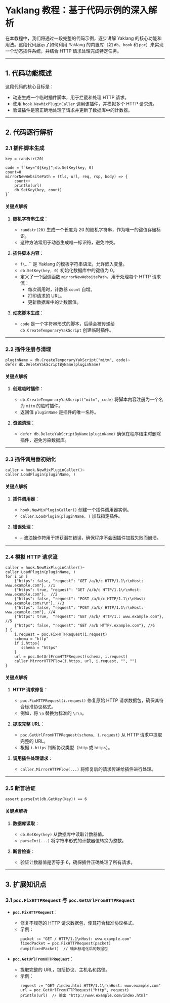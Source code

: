 # Yaklang 教程：基于代码示例的深入解析

在本教程中，我们将通过一段完整的代码示例，逐步讲解 Yaklang 的核心功能和用法。这段代码展示了如何利用 Yaklang 的内置库（如 `db`、`hook` 和 `poc`）来实现一个动态插件系统，并结合 HTTP 请求处理完成特定任务。

---

## 1. **代码功能概述**

这段代码的核心目标是：
- 动态生成一个临时插件脚本，用于拦截和处理 HTTP 请求。
- 使用 `hook.NewMixPluginCaller` 调用该插件，并模拟多个 HTTP 请求流。
- 验证插件是否正确地处理了请求并更新了数据库中的计数器。

---

## 2. **代码逐行解析**

### **2.1 插件脚本生成**
```yak
key = randstr(20)

code = f`key="${key}";db.SetKey(key, 0)
count=0
mirrorNewWebsitePath = (tls, url, req, rsp, body) => {
    count++
    println(url)
    db.SetKey(key, count)
}`
```

#### **关键点解析**
1. **随机字符串生成**：
   - `randstr(20)` 生成一个长度为 20 的随机字符串，作为唯一的键值存储标识。
   - 这种方法常用于动态生成唯一标识符，避免冲突。

2. **插件脚本内容**：
   - `f\`...\`` 是 Yaklang 的模板字符串语法，允许嵌入变量。
   - `db.SetKey(key, 0)` 初始化数据库中的键值为 0。
   - 定义了一个回调函数 `mirrorNewWebsitePath`，用于处理每个 HTTP 请求流：
     - 每次调用时，计数器 `count` 自增。
     - 打印请求的 URL。
     - 更新数据库中的计数器值。

3. **动态脚本生成**：
   - `code` 是一个字符串形式的脚本，后续会被传递给 `db.CreateTemporaryYakScript` 创建临时插件。

---

### **2.2 插件注册与清理**
```yak
pluginName = db.CreateTemporaryYakScript("mitm", code)~
defer db.DeleteYakScriptByName(pluginName)
```

#### **关键点解析**
1. **创建临时插件**：
   - `db.CreateTemporaryYakScript("mitm", code)` 将脚本内容注册为一个名为 `mitm` 的临时插件。
   - 返回值 `pluginName` 是插件的唯一名称。

2. **资源清理**：
   - `defer db.DeleteYakScriptByName(pluginName)` 确保在程序结束时删除插件，避免污染数据库。

---

### **2.3 插件调用器初始化**
```yak
caller = hook.NewMixPluginCaller()~
caller.LoadPlugin(pluginName, )
```

#### **关键点解析**
1. **插件调用器**：
   - `hook.NewMixPluginCaller()` 创建一个插件调用器实例。
   - `caller.LoadPlugin(pluginName, )` 加载指定插件。

2. **错误处理**：
   - `~` 波浪操作符用于捕获潜在错误，确保程序不会因插件加载失败而崩溃。

---

### **2.4 模拟 HTTP 请求流**
```yak
caller = hook.NewMixPluginCaller()~
caller.LoadPlugin(pluginName, )
for i in [
    {"https": false, "request": "GET /a/b/c HTTP/1.1\r\nHost: www.example.com"}, //1
    {"https": true, "request": "GET /a/b/c HTTP/1.1\r\nHost: www.example.com"},  //2
    {"https": false, "request": "POST /a/b/c HTTP/1.1\r\nHost: www.example.com\r\n"}, //3
    {"https": false, "request": "POST /a/b/ HTTP/1.1\r\nHost: www.example.com"}, //4
    {"https": true,  "request": "GET /a/b/ HTTP/1.: www.example.com"}, //5
    {"https": false, "request": "GET /a/b HTTP/.example.com"}, //6
] {
    i.request = poc.FixHTTPRequest(i.request)
    schema = "http"
    if i.https{
       schema = "https"
    }
    url = poc.GetUrlFromHTTPRequest(schema, i.request)
    caller.MirrorHTTPFlow(i.https, url, i.request, "", "")
}
```

#### **关键点解析**
1. **HTTP 请求修复**：
   - `poc.FixHTTPRequest(i.request)` 修复原始 HTTP 请求数据包，确保其符合标准协议格式。
   - 例如，将 `\n` 替换为标准的 `\r\n`。

2. **提取完整 URL**：
   - `poc.GetUrlFromHTTPRequest(schema, i.request)` 从 HTTP 请求中提取完整的 URL。
   - 根据 `i.https` 判断协议类型（`http` 或 `https`）。

3. **调用插件处理请求**：
   - `caller.MirrorHTTPFlow(...)` 将修复后的请求传递给插件进行处理。

---

### **2.5 断言验证**
```yak
assert parseInt(db.GetKey(key)) == 6
```

#### **关键点解析**
1. **数据库读取**：
   - `db.GetKey(key)` 从数据库中读取计数器值。
   - `parseInt(...)` 将字符串形式的计数器值转换为整数。

2. **断言检查**：
   - 验证计数器值是否等于 6，确保插件正确处理了所有请求。

---

## 3. **扩展知识点**

### **3.1 `poc.FixHTTPRequest` 与 `poc.GetUrlFromHTTPRequest`**
- **`poc.FixHTTPRequest`**：
  - 修复不规范的 HTTP 请求数据包，使其符合标准协议格式。
  - 示例：
    ```yak
    packet := "GET / HTTP/1.1\nHost: www.example.com"
    fixedPacket = poc.FixHTTPRequest(packet)
    dump(fixedPacket)  // 输出标准化后的数据包
    ```

- **`poc.GetUrlFromHTTPRequest`**：
  - 提取完整的 URL，包括协议、主机名和路径。
  - 示例：
    ```yak
    request := "GET /index.html HTTP/1.1\r\nHost: www.example.com"
    url = poc.GetUrlFromHTTPRequest("http", request)
    println(url)  // 输出 "http://www.example.com/index.html"
    ```